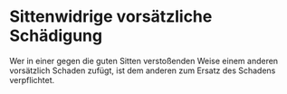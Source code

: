 # Sittenwidrige vorsätzliche Schädigung

Wer in einer gegen die guten Sitten verstoßenden Weise einem anderen vorsätzlich Schaden zufügt, ist dem anderen zum Ersatz des Schadens verpflichtet. 

